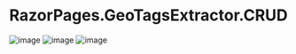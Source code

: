 # RazorPages.GeoTagsExtractor.CRUD
![image](https://github.com/user-attachments/assets/b57d6e28-a22f-4f9e-bef5-9005f6072963)
![image](https://github.com/user-attachments/assets/911a9a1e-2b4d-455a-b5ff-6119d7e72df1)
![image](https://github.com/user-attachments/assets/ffa8cce7-27fc-4b42-a5af-11c36683b259)
